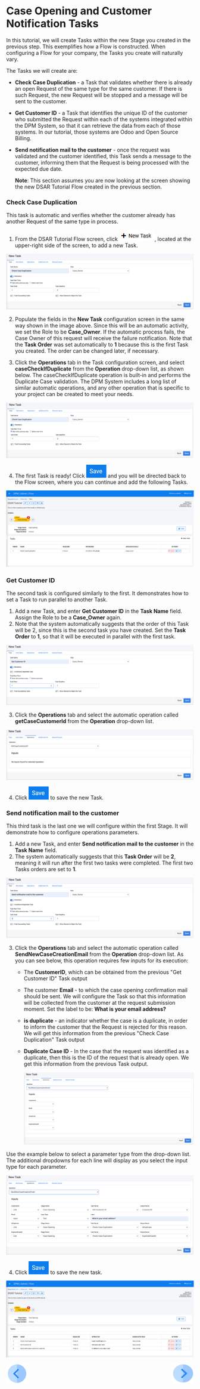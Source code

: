 # Case Opening and Customer Notification Tasks

In this tutorial, we will create Tasks within the new Stage you created in the previous step. This exemplifies how a Flow is constructed. When configuring a Flow for your company, the Tasks you create will naturally vary.

The Tasks we will create are: 

- **Check Case Duplication** - a Task that validates whether there is already an open Request of the same type for the same customer. If there is such Request, the new Request will be stopped and a message will be sent to the customer.

- **Get Customer ID**  - a Task that identifies the unique ID of the customer who submitted the Request within each of the systems integrated within the DPM System, so that it can retrieve the data from each of those systems. In our tutorial, those systems are Odoo and Open Source Billing.

- **Send notification mail to the customer** - once the request was validated and the customer identified, this Task sends a message to the customer, informing them that the Request is being processed with the expected due date. 

  **Note**: This section assumes you are now looking at the screen showing the new DSAR Tutorial Flow created in the previous section.

### Check Case Duplication

This task is automatic and verifies whether the customer already has another Request of the same type in process. 

1.  From the DSAR Tutorial Flow screen, click ![image](../images/01_02_02_DSAR_New_Task_Icon.png), located at the upper-right side of the screen, to add a new Task.

![image](../images/01_02_02_DSAR_Check_Case_Duplication.png)

2. Populate the fields in the **New Task** configuration screen in the same way shown in the image above. Since this will be an automatic activity, we set the Role to be **Case_Owner**. If the automatic process fails, the Case Owner of this request will receive the failure notification. Note that the **Task Order** was set automatically to **1** because this is the first Task you created. The order can be changed later, if necessary.

3. Click the **Operations** tab in the Task configuration screen, and select **caseCheckIfDuplicate** from the **Operation** drop-down list, as shown below. The caseCheckIfDuplicate operation is built-in and performs the Duplicate Case validation. The DPM System includes a long list of similar automatic operations, and any other operation that is specific to your project can be created to meet your needs.

![image](../images/01_02_02_DSAR_Check_Case_Duplication_operations.png)

4. The first Task is ready! Click ![image](../images/ICON_Save.png) and you will be directed back to the Flow screen, where you can continue and add the following Tasks. 

![image](../images/01_02_02_DSAR_Flow_One_Task.png)

### Get Customer ID

The second task is configured similarly to the first. It demonstrates how to set a Task to run parallel to another Task.

1. Add a new Task, and enter **Get Customer ID** in the **Task Name** field. Assign the Role to be a **Case_Owner** again. 
2. Note that the system automatically suggests that the order of this Task will be 2, since this is the second task you have created. Set the **Task Order** to **1**, so that it will be executed in parallel with the first task.

![image](../images/01_02_02_DSAR_get_customer_id.png)

3. Click the **Operations** tab and select the automatic operation called **getCaseCustomerId** from the **Operation** drop-down list.

![image](../images/01_02_02_DSAR_get_customer_id_operations.png)

4. Click ![image](../images/ICON_Save.png) to save the new Task. 

### Send notification mail to the customer

This third task is the last one we will configure within the first Stage. It will demonstrate how to configure operations parameters. 

1. Add a new Task, and enter **Send notification mail to the customer** in the **Task Name** field. 
2. The system automatically suggests that this **Task Order** will be **2**, meaning it will run after the first two tasks were completed. The first two Tasks orders are set to **1**.

![image](../images/01_02_02_DSAR_Send_notification_mail.png)

3. Click the **Operations** tab and select the automatic operation called **SendNewCaseCreationEmail** from the **Operation** drop-down list. As you can see below, this operation requires few inputs for its execution:

   - The **CustomerID**, which can be obtained from the previous "Get Customer ID" Task output

   - The customer **Email** - to which the case opening confirmation mail should be sent. We will configure the Task so that this information will be collected from the customer at the request submission moment. Set the label to be: **What is your email address?**

   - **is duplicate** - an indicator whether the case is a duplicate, in order to inform the customer that the Request is rejected for this reason. We will get this information from the previous "Check Case Duplication" Task output

   - **Duplicate Case ID** - In the case that the request was identified as a duplicate, then this is the ID of the request that is already open. We get this information from the previous Task output.

     ![image](../images/01_02_02_DSAR_Send_notification_mail_operations_empty.png)     

Use the example below to select a parameter type from the drop-down list. The additional dropdowns for each line will display as you select the input type for each parameter.

![image](../images/01_02_02_DSAR_Send_notification_mail_operations.png) 

4. Click ![image](../images/ICON_Save.jpg) to save the new task. 

![image](../images/01_02_02_DSAR_first_stage_complete.png) 



[![Previous](../images/Previous.png)](01_02_01_DSAR_create_new_flow.md)[<img align="right" width="60" height="54" src="../images/Next.png">](01_02_03_DSAR_Tasks_Data_Collection.md)
